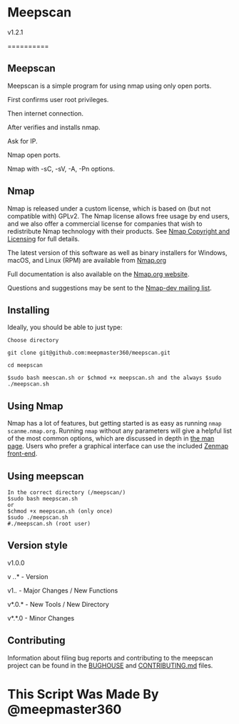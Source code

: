 
# Meepscan 
v1.2.1

==========


Meepscan
----------
Meepscan is a simple program for using nmap using only open ports.

First confirms user root privileges.

Then internet connection.

After verifies and installs nmap.

Ask for IP.

Nmap open ports.

Nmap with -sC, -sV, -A, -Pn options.


Nmap
----------
Nmap is released under a custom license, which is based on (but not compatible
with) GPLv2. The Nmap license allows free usage by end users, and we also offer
a commercial license for companies that wish to redistribute Nmap technology
with their products. See [Nmap Copyright and Licensing](https://nmap.org/book/man-legal.html)
for full details.

The latest version of this software as well as binary installers for Windows,
macOS, and Linux (RPM) are available from
[Nmap.org](https://nmap.org/download.html)

Full documentation is also available
on the [Nmap.org website](https://nmap.org/docs.html).

Questions and suggestions may be sent to the
[Nmap-dev mailing list](https://nmap.org/mailman/listinfo/dev).


Installing
----------
Ideally, you should be able to just type:

    Choose directory
    
    git clone git@github.com:meepmaster360/meepscan.git
    
    cd meepscan
    
    $sudo bash meescan.sh or $chmod +x meepscan.sh and the always $sudo ./meepscan.sh


Using Nmap
----------
Nmap has a lot of features, but getting started is as easy as running `nmap
scanme.nmap.org`. Running `nmap` without any parameters will give a helpful
list of the most common options, which are discussed in depth in [the man
page](https://nmap.org/book/man.html). Users who prefer a graphical interface
can use the included [Zenmap front-end](https://nmap.org/zenmap/).


Using meepscan
----------

    In the correct directory (/meepscan/)
    $sudo bash meepscan.sh
    or
    $chmod +x meepscan.sh (only once)
    $sudo ./meepscan.sh
    #./meepscan.sh (root user)


Version style
----------
v1.0.0

v *.*.* - Version

v1.*.* - Major Changes / New Functions

v*.0.* - New Tools / New Directory

v*.*.0 - Minor Changes


Contributing
------------
Information about filing bug reports and contributing to the meepscan project can
be found in the [BUGHOUSE](BUGHOUSE) and [CONTRIBUTING.md](CONTRIBUTING.md)
files.


# This Script Was Made By @meepmaster360
